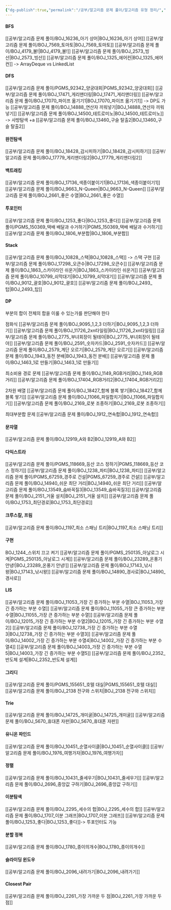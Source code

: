 ```yaml
---
{"dg-publish":true,"permalink":"/공부/알고리즘 문제 풀이/알고리즘 유형 정리/","dgPassFrontmatter":true}
---
```


#### BFS
[[공부/알고리즘 문제 풀이/BOJ_16236_아기 상어\|BOJ_16236_아기 상어]]
[[공부/알고리즘 문제 풀이/BOJ_7569_토마토\|BOJ_7569_토마토]]
[[공부/알고리즘 문제 풀이/BOJ_4179_불!\|BOJ_4179_불!]]
[[공부/알고리즘 문제 풀이/BOJ_2573_빙산\|BOJ_2573_빙산]]
[[공부/알고리즘 문제 풀이/BOJ_1325_에어컨\|BOJ_1325_에어컨]] -> ArrayDeque vs LinkedList
#### DFS
[[공부/알고리즘 문제 풀이/PGMS_92342_양궁대회\|PGMS_92342_양궁대회]]
[[공부/알고리즘 문제 풀이/BOJ_17471_게리맨더링\|BOJ_17471_게리맨더링]]
[[공부/알고리즘 문제 풀이/BOJ_17070_파이프 옮기기1\|BOJ_17070_파이프 옮기기1]] -> DP도 가능
[[공부/알고리즘 문제 풀이/BOJ_14888_연산자 끼워넣기\|BOJ_14888_연산자 끼워넣기]]
[[공부/알고리즘 문제 풀이/BOJ_14500_테트로미노\|BOJ_14500_테트로미노]] -> 사방탐색 +a
[[공부/알고리즘 문제 풀이/BOJ_13460_구슬 탈출2\|BOJ_13460_구슬 탈출2]]
#### 완전탐색
[[공부/알고리즘 문제 풀이/BOJ_18428_감시피하기\|BOJ_18428_감시피하기]]
[[공부/알고리즘 문제 풀이/BOJ_17779_게리맨더링2\|BOJ_17779_게리맨더링2]]

#### 백트래킹
[[공부/알고리즘 문제 풀이/BOJ_17136_색종이붙이기1\|BOJ_17136_색종이붙이기1]]
[[공부/알고리즘 문제 풀이/BOJ_9663_N-Queen\|BOJ_9663_N-Queen]]
[[공부/알고리즘 문제 풀이/BOJ_2661_좋은 수열\|BOJ_2661_좋은 수열]]

#### 투포인터
[[공부/알고리즘 문제 풀이/BOJ_1253_좋다\|BOJ_1253_좋다]]
[[공부/알고리즘 문제 풀이/PGMS_150369_택배 배달과 수거하기\|PGMS_150369_택배 배달과 수거하기]]
[[공부/알고리즘 문제 풀이/BOJ_1806_부분합\|BOJ_1806_부분합]]
#### Stack
[[공부/알고리즘 문제 풀이/BOJ_10828_스택\|BOJ_10828_스택]] -> 스택 구현
[[공부/알고리즘 문제 풀이/BOJ_17298_오큰수\|BOJ_17298_오큰수]]
[[공부/알고리즘 문제 풀이/BOJ_1863_스카이라인 쉬운거\|BOJ_1863_스카이라인 쉬운거]]
[[공부/알고리즘 문제 풀이/BOJ_10799_쇠막대기\|BOJ_10799_쇠막대기]]
[[공부/알고리즘 문제 풀이/BOJ_9012_괄호\|BOJ_9012_괄호]]
[[공부/알고리즘 문제 풀이/BOJ_2493_탑\|BOJ_2493_탑]]

#### DP

부분의 합이 전체의 합을 이룰 수 있는가를 판단해야 한다

점화식
[[공부/알고리즘 문제 풀이/BOJ_9095_1,2,3 더하기\|BOJ_9095_1,2,3 더하기]]
[[공부/알고리즘 문제 풀이/BOJ_11726_2xn타일링\|BOJ_11726_2xn타일링]]
[[공부/알고리즘 문제 풀이/BOJ_2775_부녀회장이 될테야\|BOJ_2775_부녀회장이 될테야]]
[[공부/알고리즘 문제 풀이/BOJ_2591_숫자카드\|BOJ_2591_숫자카드]]
[[공부/알고리즘 문제 풀이/BOJ_2579_계단 오르기\|BOJ_2579_계단 오르기]]
[[공부/알고리즘 문제 풀이/BOJ_1943_동전 분배\|BOJ_1943_동전 분배]]
[[공부/알고리즘 문제 풀이/BOJ_1463_1로 만들기\|BOJ_1463_1로 만들기]]

최소비용 경로 문제
[[공부/알고리즘 문제 풀이/BOJ_1149_RGB거리\|BOJ_1149_RGB거리]]
[[공부/알고리즘 문제 풀이/BOJ_17404_RGB거리2\|BOJ_17404_RGB거리2]]

2차원 배열
[[공부/알고리즘 문제 풀이/BOJ_18427_함께 블록 쌓기\|BOJ_18427_함께 블록 쌓기]]
[[공부/알고리즘 문제 풀이/BOJ_11066_파일합치기\|BOJ_11066_파일합치기]]
[[공부/알고리즘 문제 풀이/BOJ_2169_로봇 조종하기\|BOJ_2169_로봇 조종하기]]

최대부분합 문제
[[공부/알고리즘 문제 풀이/BOJ_1912_연속합\|BOJ_1912_연속합]]


#### 문자열
[[공부/알고리즘 문제 풀이/BOJ_12919_A와 B2\|BOJ_12919_A와 B2]]

#### 다익스트라
[[공부/알고리즘 문제 풀이/PGMS_118669_등산 코스 정하기\|PGMS_118669_등산 코스 정하기]]
[[공부/알고리즘 문제 풀이/BOJ_1238_파티\|BOJ_1238_파티]]
[[공부/알고리즘 문제 풀이/PGMS_67259_경주로 건설\|PGMS_67259_경주로 건설]]
[[공부/알고리즘 문제 풀이/BOJ_14940_쉬운 최단 거리\|BOJ_14940_쉬운 최단 거리]]
[[공부/알고리즘 문제 풀이/BOJ_13549_숨바꼭질3\|BOJ_13549_숨바꼭질3]]
[[공부/알고리즘 문제 풀이/BOJ_2151_거울 설치\|BOJ_2151_거울 설치]]
[[공부/알고리즘 문제 풀이/BOJ_1753_최단경로\|BOJ_1753_최단경로]]

#### 크루스칼, 프림
[[공부/알고리즘 문제 풀이/BOJ_1197_최소 스패닝 트리\|BOJ_1197_최소 스패닝 트리]]

#### 구현

BOJ_1244_스위치 끄고 켜기
[[공부/알고리즘 문제 풀이/PGMS_250135_아날로그 시계\|PGMS_250135_아날로그 시계]]
[[공부/알고리즘 문제 풀이/BOJ_23289_온풍기 안녕!\|BOJ_23289_온풍기 안녕!]]
[[공부/알고리즘 문제 풀이/BOJ_17143_낚시왕\|BOJ_17143_낚시왕]]
[[공부/알고리즘 문제 풀이/BOJ_14890_경사로\|BOJ_14890_경사로]]
#### LIS
[[공부/알고리즘 문제 풀이/BOJ_11053_가장 긴 증가하는 부분 수열\|BOJ_11053_가장 긴 증가하는 부분 수열]]
[[공부/알고리즘 문제 풀이/BOJ_11055_가장 큰 증가하는 부분 수열\|BOJ_11055_가장 큰 증가하는 부분 수열]]
[[공부/알고리즘 문제 풀이/BOJ_12015_가장 긴 증가하는 부분 수열2\|BOJ_12015_가장 긴 증가하는 부분 수열2]]
[[공부/알고리즘 문제 풀이/BOJ_12738_가장 긴 증가하는 부분 수열3\|BOJ_12738_가장 긴 증가하는 부분 수열3]]
[[공부/알고리즘 문제 풀이/BOJ_14002_가장 긴 증가하는 부분 수열4\|BOJ_14002_가장 긴 증가하는 부분 수열4]]
[[공부/알고리즘 문제 풀이/BOJ_14003_가장 긴 증가하는 부분 수열5\|BOJ_14003_가장 긴 증가하는 부분 수열5]]
[[공부/알고리즘 문제 풀이/BOJ_2352_반도체 설계\|BOJ_2352_반도체 설계]]
#### 그리디
[[공부/알고리즘 문제 풀이/PGMS_155651_호텔 대실\|PGMS_155651_호텔 대실]]
[[공부/알고리즘 문제 풀이/BOJ_2138 전구와 스위치\|BOJ_2138 전구와 스위치]]

#### Trie
[[공부/알고리즘 문제 풀이/BOJ_14725_개미굴\|BOJ_14725_개미굴]]
[[공부/알고리즘 문제 풀이/BOJ_5670_휴대폰 자판\|BOJ_5670_휴대폰 자판]]

#### 유니온 파인드
[[공부/알고리즘 문제 풀이/BOJ_10451_순열사이클\|BOJ_10451_순열사이클]]
[[공부/알고리즘 문제 풀이/BOJ_1976_여행가자\|BOJ_1976_여행가자]]
#### 정렬
[[공부/알고리즘 문제 풀이/BOJ_10431_줄세우기\|BOJ_10431_줄세우기]]
[[공부/알고리즘 문제 풀이/BOJ_2696_중앙값 구하기\|BOJ_2696_중앙값 구하기]]

#### 이분탐색
[[공부/알고리즘 문제 풀이/BOJ_2295_세수의 합\|BOJ_2295_세수의 합]]
[[공부/알고리즘 문제 풀이/BOJ_1707_이분 그래프\|BOJ_1707_이분 그래프]]
[[공부/알고리즘 문제 풀이/BOJ_1253_좋다\|BOJ_1253_좋다]]-> 투포인터도 가능
#### 분할 정복
[[공부/알고리즘 문제 풀이/BOJ_1780_종이의개수\|BOJ_1780_종이의개수]]

#### 슬라이딩 윈도우
[[공부/알고리즘 문제 풀이/BOJ_2096_내려가기\|BOJ_2096_내려가기]]

#### Closest Pair
[[공부/알고리즘 문제 풀이/BOJ_2261_가장 가까운 두 점\|BOJ_2261_가장 가까운 두 점]]
